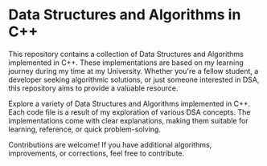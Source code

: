 # Data Structures and Algorithms in C++

This repository contains a collection of Data Structures and Algorithms implemented in C++. These implementations are based on my learning journey during my time at my University. Whether you're a fellow student, a developer seeking algorithmic solutions, or just someone interested in DSA, this repository aims to provide a valuable resource.

Explore a variety of Data Structures and Algorithms implemented in C++. Each code file is a result of my exploration of various DSA concepts. The implementations come with clear explanations, making them suitable for learning, reference, or quick problem-solving.

Contributions are welcome! If you have additional algorithms, improvements, or corrections, feel free to contribute. 

